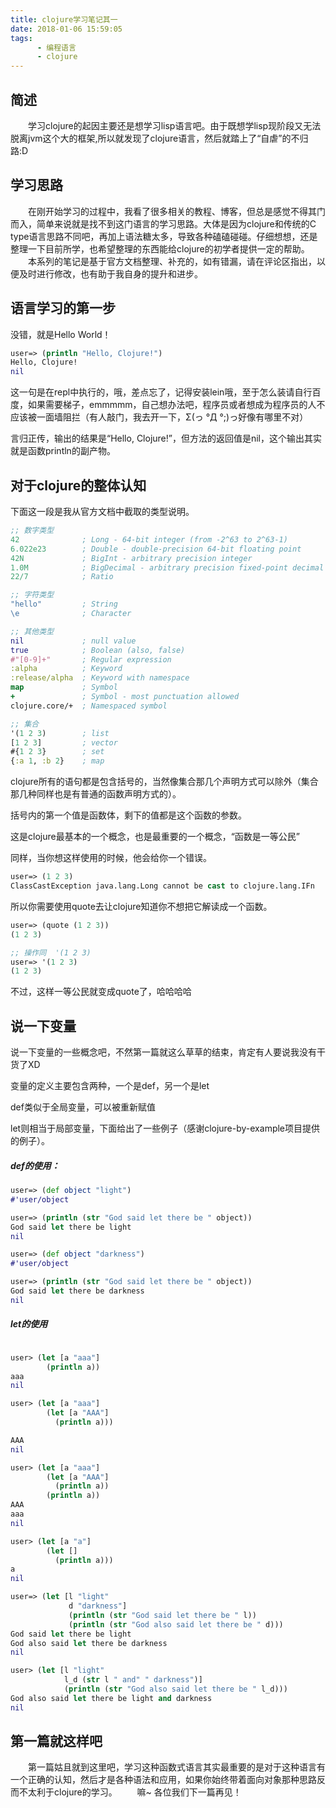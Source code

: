 ```yaml
---
title: clojure学习笔记其一
date: 2018-01-06 15:59:05
tags:
      - 编程语言
      - clojure
---
```

## 简述

　　学习clojure的起因主要还是想学习lisp语言吧。由于既想学lisp现阶段又无法脱离jvm这个大的框架,所以就发现了clojure语言，然后就踏上了“自虐”的不归路:D

## 学习思路

　　在刚开始学习的过程中，我看了很多相关的教程、博客，但总是感觉不得其门而入，简单来说就是找不到这门语言的学习思路。大体是因为clojure和传统的C type语言思路不同吧，再加上语法糖太多，导致各种磕磕碰碰。仔细想想，还是整理一下目前所学，也希望整理的东西能给clojure的初学者提供一定的帮助。  
　　本系列的笔记是基于官方文档整理、补充的，如有错漏，请在评论区指出，以便及时进行修改，也有助于我自身的提升和进步。

## 语言学习的第一步

没错，就是Hello World！

```clojure
user=> (println "Hello, Clojure!")
Hello, Clojure!
nil
```
这一句是在repl中执行的，哦，差点忘了，记得安装lein哦，至于怎么装请自行百度，如果需要梯子，emmmmm，自己想办法吧，程序员或者想成为程序员的人不应该被一面墙阻拦（有人敲门，我去开一下，Σ(っ °Д °;)っ好像有哪里不对）  

言归正传，输出的结果是“Hello, Clojure!”，但方法的返回值是nil，这个输出其实就是函数println的副产物。

<!-- more -->

## 对于clojure的整体认知

下面这一段是我从官方文档中截取的类型说明。

```clojure
;; 数字类型
42              ; Long - 64-bit integer (from -2^63 to 2^63-1)
6.022e23        ; Double - double-precision 64-bit floating point
42N             ; BigInt - arbitrary precision integer
1.0M            ; BigDecimal - arbitrary precision fixed-point decimal
22/7            ; Ratio

;; 字符类型
"hello"         ; String
\e              ; Character

;; 其他类型
nil             ; null value
true            ; Boolean (also, false)
#"[0-9]+"       ; Regular expression
:alpha          ; Keyword
:release/alpha  ; Keyword with namespace
map             ; Symbol
+               ; Symbol - most punctuation allowed
clojure.core/+  ; Namespaced symbol

;; 集合
'(1 2 3)        ; list
[1 2 3]         ; vector
#{1 2 3}        ; set
{:a 1, :b 2}    ; map

```

clojure所有的语句都是包含括号的，当然像集合那几个声明方式可以除外（集合那几种同样也是有普通的函数声明方式的）。  

括号内的第一个值是函数体，剩下的值都是这个函数的参数。  

这是clojure最基本的一个概念，也是最重要的一个概念，“函数是一等公民”  

同样，当你想这样使用的时候，他会给你一个错误。

```clojure
user=> (1 2 3)
ClassCastException java.lang.Long cannot be cast to clojure.lang.IFn
```

所以你需要使用quote去让clojure知道你不想把它解读成一个函数。

```clojure
user=> (quote (1 2 3))
(1 2 3)

;; 操作同  '(1 2 3)
user=> '(1 2 3)
(1 2 3)
```

不过，这样一等公民就变成quote了，哈哈哈哈

## 说一下变量

说一下变量的一些概念吧，不然第一篇就这么草草的结束，肯定有人要说我没有干货了XD

变量的定义主要包含两种，一个是def，另一个是let

def类似于全局变量，可以被重新赋值

let则相当于局部变量，下面给出了一些例子（感谢clojure-by-example项目提供的例子）。

##### def的使用：

```clojure
user=> (def object "light")
#'user/object

user=> (println (str "God said let there be " object))
God said let there be light
nil

user=> (def object "darkness")
#'user/object

user=> (println (str "God said let there be " object))
God said let there be darkness
nil
```

##### let的使用
```clojure

user> (let [a "aaa"]
        (println a))
aaa
nil

user> (let [a "aaa"]
        (let [a "AAA"]
          (println a)))

AAA
nil

user> (let [a "aaa"]
        (let [a "AAA"]
          (println a))
        (println a))
AAA
aaa
nil

user> (let [a "a"]
        (let []
          (println a)))
a
nil

user=> (let [l "light"
             d "darkness"]
             (println (str "God said let there be " l))
             (println (str "God also said let there be " d)))
God said let there be light
God also said let there be darkness
nil

user> (let [l "light"
            l_d (str l " and" " darkness")]
            (println (str "God also said let there be " l_d)))
God also said let there be light and darkness
nil
```  

## 第一篇就这样吧

　　第一篇姑且就到这里吧，学习这种函数式语言其实最重要的是对于这种语言有一个正确的认知，然后才是各种语法和应用，如果你始终带着面向对象那种思路反而不太利于clojure的学习。
　　嘛~ 各位我们下一篇再见！
